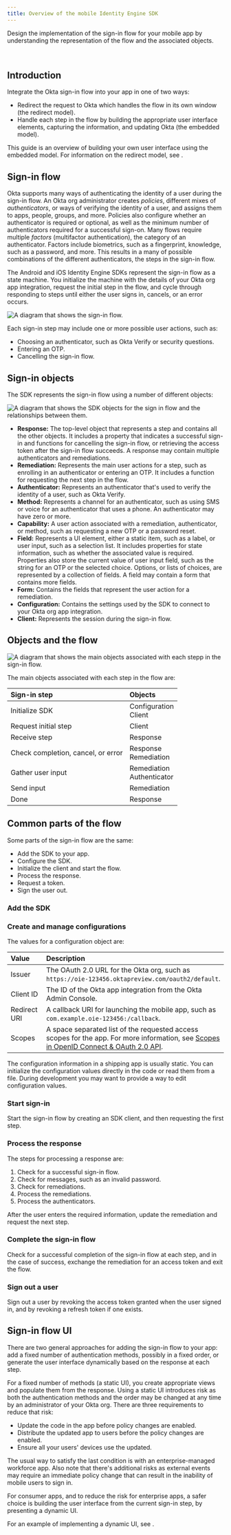```yaml
---
title: Overview of the mobile Identity Engine SDK
---
```


<div class="oie-embedded-sdk">

Design the implementation of the sign-in flow for your mobile app by understanding the representation of the flow and the associated objects.

<ApiLifecycle access="ie" /><br>

## Introduction

Integrate the Okta sign-in flow into your app in one of two ways:

- Redirect the request to Okta which handles the flow in its own window (the redirect model).
- Handle each step in the flow by building the appropriate user interface elements, capturing the information, and updating Okta (the embedded model).

This guide is an overview of building your own user interface using the embedded model. For information on the redirect model, see <StackSnippet snippet="redirectquickstart" inline />.

## Sign-in flow

Okta supports many ways of authenticating the identity of a user during the sign-in flow. An Okta org administrator creates _policies_, different mixes of *authenticators*, or ways of verifying the identity of a user, and assigns them to apps, people, groups, and more. Policies also configure whether an authenticator is required or optional, as well as the minimum number of authenticators required for a successful sign-on. Many flows require multiple *factors* (multifactor authentication), the category of an authenticator. Factors include biometrics, such as a fingerprint, knowledge, such as a password, and more. This results in a many of possible combinations of the different authenticators, the steps in the sign-in flow.

The Android and iOS Identity Engine SDKs represent the sign-in flow as a state machine. You initialize the machine with the details of your Okta org app integration, request the initial step in the flow, and cycle through responding to steps until either the user signs in, cancels, or an error occurs.

<div class="common-image-format">

![](/img/mobile-sdk/mobile-idx-basic-flow.png "A diagram that shows the sign-in flow.")

</div>

Each sign-in step may include one or more possible user actions, such as:

- Choosing an authenticator, such as Okta Verify or security questions.
- Entering an OTP.
- Cancelling the sign-in flow.

## Sign-in objects

The SDK represents the sign-in flow using a number of different objects:

<div class="common-image-format">

![](/img/mobile-sdk/mobile-idx-basic-objects.png "A diagram that shows the SDK objects for the sign in flow and the relationships between them.")

</div>

- **Response:** The top-level object that represents a step and contains all the other objects. It includes a property that indicates a successful sign-in and functions for cancelling the sign-in flow, or retrieving the access token after the sign-in flow succeeds. A response may contain multiple authenticators and remediations.
- **Remediation:** Represents the main user actions for a step, such as enrolling in an authenticator or entering an OTP. It includes a function for requesting the next step in the flow.
- **Authenticator:** Represents an authenticator that's used to verify the identity of a user, such as Okta Verify.
- **Method:** Represents a channel for an authenticator, such as using SMS or voice for an authenticator that uses a phone. An authenticator may have zero or more.
- **Capability:** A user action associated with a remediation, authenticator, or method, such as requesting a new OTP or a password reset.
- **Field:** Represents a UI element, either a static item, such as a label, or user input, such as a selection list. It includes properties for state information, such as whether the associated value is required. Properties also store the current value of user input field, such as the string for an OTP or the selected choice. Options, or lists of choices, are represented by a collection of fields. A field may contain a form that contains more fields.
- **Form:** Contains the fields that represent the user action for a remediation.
- **Configuration:** Contains the settings used by the SDK to connect to your Okta org app integration.
- **Client:** Represents the session during the sign-in flow.


## Objects and the flow

<div class="common-image-format">

![](/img/mobile-sdk/mobile-idx-objects-and-flow.png "A diagram that shows the main objects associated with each stepp in the sign-in flow.")

</div>

The main objects associated with each step in the flow are:

| Sign-in step                       | Objects                         |
| :--------------------------------- | :------------------------------ |
| Initialize SDK                     | Configuration <br/> Client      |
| Request initial step               | Client                          |
| Receive step                       | Response                        |
| Check completion, cancel, or error | Response <br/> Remediation      |
| Gather user input                  | Remediation <br/> Authenticator |
| Send input                         | Remediation                     |
| Done                               | Response                        |


## Common parts of the flow

Some parts of the sign-in flow are the same:

- Add the SDK to your app.
- Configure the SDK.
- Initialize the client and start the flow.
- Process the response.
- Request a token.
- Sign the user out.

### Add the SDK

<StackSnippet snippet="adddependency" />

### Create and manage configurations

The values for a configuration object are:

| Value         | Description |
| :------------ | :---------- |
| Issuer        | The OAuth 2.0 URL for the Okta org, such as `https://oie-123456.oktapreview.com/oauth2/default`. |
| Client ID     | The ID of the Okta app integration from the Okta Admin Console.  |
| Redirect URI  | A callback URI for launching the mobile app, such as `com.example.oie-123456:/callback`. |
| Scopes        | A space separated list of the requested access scopes for the app. For more information, see [Scopes in OpenID Connect & OAuth 2.0 API](https://developer.okta.com/docs/reference/api/oidc/#scopes).|

The configuration information in a shipping app is usually static. You can initialize the configuration values directly in the code or read them from a file. During development you may want to provide a way to edit configuration values.

<StackSnippet snippet="loadingaconfiguration" />

### Start sign-in

Start the sign-in flow by creating an SDK client, and then requesting the first step.

<StackSnippet snippet="initializingsdksession" />

### Process the response

The steps for processing a response are:

1. Check for a successful sign-in flow.
1. Check for messages, such as an invalid password.
1. Check for remediations.
1. Process the remediations.
1. Process the authenticators.

After the user enters the required information, update the remediation and request the next step.

<StackSnippet snippet="processresponse" />

### Complete the sign-in flow

Check for a successful completion of the sign-in flow at each step, and in the case of success, exchange the remediation for an access token and exit the flow.

<StackSnippet snippet="gettingatoken" />

### Sign out a user

Sign out a user by revoking the access token granted when the user signed in, and by revoking a refresh token if one exists.

<StackSnippet snippet="signingout" />

## Sign-in flow UI

There are two general approaches for adding the sign-in flow to your app: add a fixed number of authentication methods, possibly in a fixed order, or generate the user interface dynamically based on the response at each step.

For a fixed number of methods (a static UI), you create appropriate views and populate them from the response. Using a static UI introduces risk as both the authentication methods and the order may be changed at any time by an administrator of your Okta org. There are three requirements to reduce that risk:

- Update the code in the app before policy changes are enabled.
- Distribute the updated app to users before the policy changes are enabled.
- Ensure all your users' devices use the updated.

The usual way to satisfy the last condition is with an enterprise-managed workforce app. Also note that there's additional risks as external events may require an immediate policy change that can result in the inability of mobile users to sign in.

For consumer apps, and to reduce the risk for enterprise apps, a safer choice is building the user interface from the current sign-in step, by presenting a dynamic UI.

For an example of implementing a dynamic UI, see <StackSnippet snippet="dynamicuisample" inline />.

</div>
